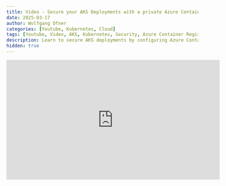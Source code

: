 ```yaml
---
title: Video - Secure your AKS Deployments with a private Azure Container Registry
date: 2025-03-17
author: Wolfgang Ofner
categories: [Youtube, Kubernetes, Cloud]
tags: [Youtube, Video, AKS, Kubernetes, Security, Azure Container Registry, ACR, Private Endpoint]
description: Learn to secure AKS deployments by configuring Azure Container Registry for private connections, ensuring protection from external threats.
hidden: true
---
```


<iframe width="560" height="315" src="https://www.youtube.com/embed/6ECPV2Imtac" title="YouTube video player" frameborder="0" allow="accelerometer; autoplay; clipboard-write; encrypted-media; gyroscope; picture-in-picture; web-share" referrerpolicy="strict-origin-when-cross-origin" allowfullscreen></iframe>